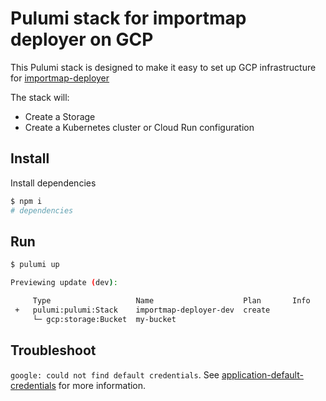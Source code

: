 # Pulumi stack for importmap deployer on GCP

This Pulumi stack is designed to make it easy to set up GCP infrastructure for [importmap-deployer](https://github.com/single-spa/import-map-deployer)

The stack will:

- Create a Storage
- Create a Kubernetes cluster or Cloud Run configuration

## Install

Install dependencies

```sh
$ npm i
# dependencies
```

## Run

```sh
$ pulumi up

Previewing update (dev):

     Type                   Name                    Plan       Info
 +   pulumi:pulumi:Stack    importmap-deployer-dev  create
     └─ gcp:storage:Bucket  my-bucket
```

## Troubleshoot

`google: could not find default credentials`. See [application-default-credentials](https://developers.google.com/accounts/docs/application-default-credentials) for more information.